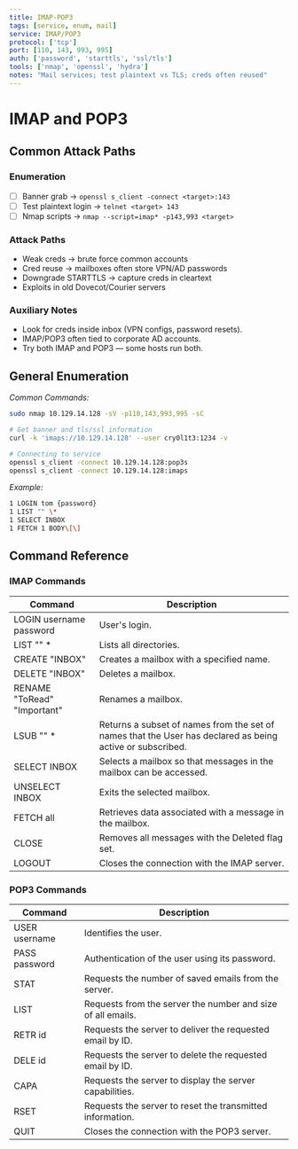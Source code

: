 ```yaml
---
title: IMAP-POP3
tags: [service, enum, mail]
service: IMAP/POP3
protocol: ['tcp']
port: [110, 143, 993, 995]
auth: ['password', 'starttls', 'ssl/tls']
tools: ['nmap', 'openssl', 'hydra']
notes: "Mail services; test plaintext vs TLS; creds often reused"
---
```

# IMAP and POP3

## Common Attack Paths

### Enumeration
- [ ] Banner grab → `openssl s_client -connect <target>:143`
- [ ] Test plaintext login → `telnet <target> 143`
- [ ] Nmap scripts → `nmap --script=imap* -p143,993 <target>`

### Attack Paths
- Weak creds → brute force common accounts
- Cred reuse → mailboxes often store VPN/AD passwords
- Downgrade STARTTLS → capture creds in cleartext
- Exploits in old Dovecot/Courier servers

### Auxiliary Notes
- Look for creds inside inbox (VPN configs, password resets).
- IMAP/POP3 often tied to corporate AD accounts.
- Try both IMAP and POP3 — some hosts run both.



## General Enumeration

*Common Commands:*

```bash
sudo nmap 10.129.14.128 -sV -p110,143,993,995 -sC

# Get banner and tls/ssl information
curl -k 'imaps://10.129.14.128' --user cry0l1t3:1234 -v

# Connecting to service
openssl s_client -connect 10.129.14.128:pop3s
openssl s_client -connect 10.129.14.128:imaps
```

*Example:*

```bash
1 LOGIN tom {password}
1 LIST "" \*
1 SELECT INBOX
1 FETCH 1 BODY\[\]
```
## Command Reference

### IMAP Commands
| Command | Description |
| --- |  --- |
| LOGIN username password | User's login. |
| LIST "" \* | Lists all directories. |
| CREATE "INBOX" | Creates a mailbox with a specified name. |
| DELETE "INBOX" | Deletes a mailbox. |
| RENAME "ToRead" "Important" | Renames a mailbox. |
| LSUB "" \* | Returns a subset of names from the set of names that the User has declared as being active or subscribed. |
| SELECT INBOX | Selects a mailbox so that messages in the mailbox can be accessed. |
| UNSELECT INBOX | Exits the selected mailbox. |
| FETCH <ID> all | Retrieves data associated with a message in the mailbox. |
| CLOSE | Removes all messages with the Deleted flag set. |
| LOGOUT | Closes the connection with the IMAP server. |

### POP3 Commands

| Command | Description |
| --- |  --- |
| USER username | Identifies the user. |
| PASS password | Authentication of the user using its password. |
| STAT | Requests the number of saved emails from the server. |
| LIST | Requests from the server the number and size of all emails. |
| RETR id | Requests the server to deliver the requested email by ID. |
| DELE id | Requests the server to delete the requested email by ID. |
| CAPA | Requests the server to display the server capabilities. |
| RSET | Requests the server to reset the transmitted information. |
| QUIT | Closes the connection with the POP3 server. |
